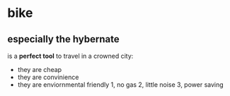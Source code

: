 # bike
## especially the hybernate
is a **perfect tool** to travel in a crowned city:
* they are cheap
* they are convinience
* they are enviornmental friendly
  1, no gas
  2, little noise
  3, power saving

